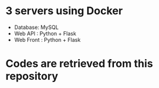 
# 3 servers using Docker
- Database: MySQL
- Web API : Python + Flask
- Web Front : Python + Flask

# Codes are retrieved from this repository

